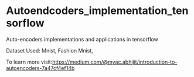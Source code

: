 # Autoendcoders_implementation_tensorflow
Auto-encoders implementations and applications in tensorflow


Dataset Used: Mnist, Fashion Mnist,

To learn more visit:https://medium.com/@myac.abhijit/introduction-to-autoencoders-7a47cf4ef14b 
